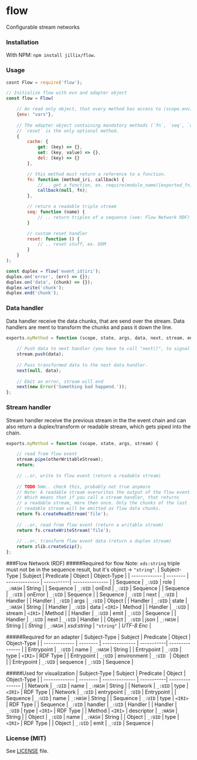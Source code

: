 # flow
Configurable stream networks

### Installation
With NPM: `npm install jillix/flow`.

### Usage
```js
cosnt Flow = require('flow');

// Initialize flow with evn and adapter object
const flow = Flow(

    // An read only object, that every method has access to (scope.env).
    {env: "vars"},
    
    // The adapter object containing mandatory methods (`fn`, `seq`, `cache.get`, `cache.set`, `cache.del`).
    // `reset` is the only optional method.
    {
        cache: {
            get: (key) => {},
            set: (key, value) => {},
            del: (key) => {}
        },

        // this method must return a reference to a function.
        fn: function (method_iri, callback) {
            // .. get a function, ex. require(module_name)[exported_fn]
            callback(null, fn);
        },

        // return a readable triple stream
        seq: function (name) {
            // .. return triples of a sequence (see: Flow Network RDF)
        }

        // custom reset handler
        reset: function () {
            // .. reset stuff, ex. DOM
        }
    }
);

const duplex = flow('event_id|iri');
duplex.on('error', (err) => {});
duplex.on('data', (chunk) => {});
duplex.write('chunk');
duplex.end('chunk');
```
### Data handler
Data handler receive the data chunks, that are send over the stream.
Data handlers are ment to transform the chunks and pass it down the line.
```js
exports.myMethod = function (scope, state, args, data, next, stream, enc) {
    
    // Push data to next handler (you have to call "next()", to signal that the handler is done).
    stream.push(data);
    
    // Pass transformed data to the next data handler.
    next(null, data);
    
    // Emit an error, stream will end
    next(new Error('Something bad happend.'));
};
```
### Stream handler
Stream handler receive the previous stream in the the event chain and can also
return a duplex/transform or readable stream, which gets piped into the chain.
```js
exports.myMethod = function (scope, state, args, stream) {

    // read from flow event
    stream.pipe(otherWritableStream);
    return;
    
    // ..or, write to flow event (return a readable stream)
    
    // TODO hmm.. check this, probably not true anymore 
    // Note: A readable stream overwrites the output of the flow event.
    // Which means that if you call a stream handler, that returns
    // a readable stream, more then once. Only the chunks of the last
    // readable stream will be emitted as flow data chunks.
    return fs.createReadStream('file');
    
    // ..or, read from flow event (return a writable stream)
    return fs.createWriteStream('file');
    
    // ..or, transform flow event data (return a duplex stream)
    return zlib.createGzip();
};
```
###Flow Network (RDF)
#####Required for flow
Note: `xds:string` triple must not be in the sequence result, but it's object -> `"string"`. 
| Subject-Type  | Subject  | Predicate      | Object     | Object-Type     |
| ------------- | -------- | -------------- | -----------| --------------- |
| Sequence      | `_:UID`  | role           | `_:HASH`   | String          |
| Sequence      | `_:UID`  | onEnd          | `_:UID`    | Sequence        |
| Sequence      | `_:UID`  | onError        | `_:UID`    | Sequence        |
| Sequence      | `_:UID`  | next           | `_:UID`    | Handler         |
| Handler       | `_:UID`  | args           | `_:UID`    | Object          |
| Handler       | `_:UID`  | state          | `_:HASH`   | String          |
| Handler       | `_:UID`  | data           | `<IRI>`    | Method          |
| Handler       | `_:UID`  | stream         | `<IRI>`    | Method          |
| Handler       | `_:UID`  | emit           | `_:UID`    | Sequence        |
| Handler       | `_:UID`  | next           | `_:UID`    | Handler         |
| Object        | `_:UID`  | json           | `_:HASH`   | String          |
| *String*      | `_:HASH` | *xsd:string*   | `"string"` | *UTF-8 Enc*     |

#####Required for an adapter
| Subject-Type  | Subject  | Predicate      | Object     | Object-Type     |
| ------------- | -------- | -------------- | -----------| --------------- |
| Entrypoint    | `_:UID`  | name           | `_:HASH`   | String          |
| Entrypoint    | `_:UID`  | type           | `<IRI>`    | RDF Type        |
| Entrypoint    | `_:UID`  | environment    | `_:UID `   | Object          |
| Entrypoint    | `_:UID`  | sequence       | `_:UID`    | Sequence        |

#####Used for visualization
| Subject-Type  | Subject  | Predicate      | Object     | Object-Type     |
| ------------- | -------- | -------------- | -----------| --------------- |
| Network       | `_:UID`  | name           | `_:HASH`   | String          |
| Network       | `_:UID`  | type           | `<IRI>`    | RDF Type        |
| Network       | `_:UID`  | entrypoint     | `_:UID`    | Entrypoint      |
| Sequence      | `_:UID`  | name           | `_:HASH`   | String          |
| Sequence      | `_:UID`  | type           | `<IRI>`    | RDF Type        |
| Sequence      | `_:UID`  | handler        | `_:UID`    | Handler         |
| Handler       | `_:UID`  | type           | `<IRI>`    | RDF Type        |
| Method        | `<IRI>`  | descriptor     | `_:HASH`   | String          |
| Object        | `_:UID`  | name           | `_:HASH`   | String          |
| Object        | `_:UID`  | type           | `<IRI>`    | RDF Type        |
| Object        | `_:UID`  | emit           | `_:UID`    | Sequence        |

### License (MIT)
See [LICENSE](https://github.com/jillix/flow/blob/master/LICENSE) file.
